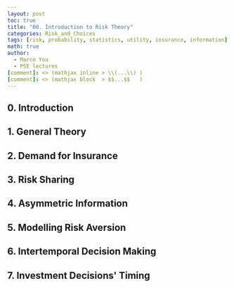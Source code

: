 ```yaml
---
layout: post
toc: true
title: "00. Introduction to Risk Theory"
categories: Risk_and_Choices
tags: [risk, probability, statistics, utility, insurance, information]
math: true
author:
  - Marco You
  - PSE lectures
[comment]: <> (mathjax inline > \\(...\\) )
[comment]: <> (mathjax block  > $$...$$   )
---
```


## 0. Introduction
## 1. General Theory
## 2. Demand for Insurance
## 3. Risk Sharing
## 4. Asymmetric Information
## 5. Modelling Risk Aversion
## 6. Intertemporal Decision Making
## 7. Investment Decisions' Timing
